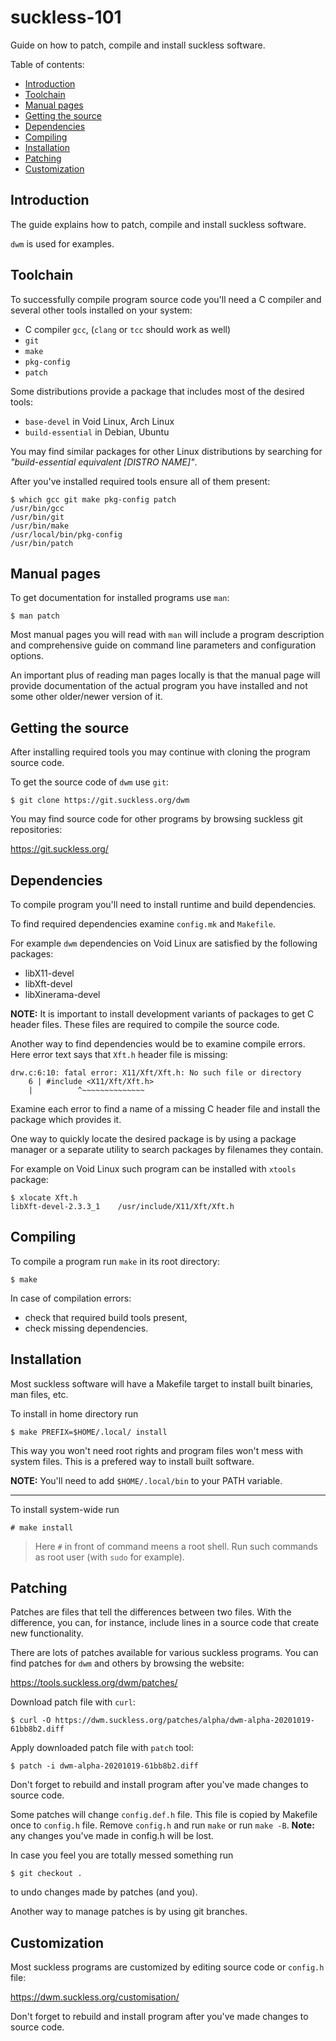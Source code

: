 suckless-101
============

Guide on how to patch, compile and install suckless software.

Table of contents:

* [Introduction](#introduction)
* [Toolchain](#toolchain)
* [Manual pages](#manual-pages)
* [Getting the source](#getting-the-source)
* [Dependencies](#dependencies)
* [Compiling](#compiling)
* [Installation](#Installation)
* [Patching](#patching)
* [Customization](#customization)

## Introduction

The guide explains how to patch, compile and install suckless software.

`dwm` is used for examples.

## Toolchain

To successfully compile program source code you'll need a C
compiler and several other tools installed on your system:

* C compiler `gcc`, (`clang` or `tcc` should work as well)
* `git`
* `make`
* `pkg-config`
* `patch`

Some distributions provide a package that includes most of the desired
tools:

* `base-devel` in Void Linux, Arch Linux
* `build-essential` in Debian, Ubuntu

You may find similar packages for other Linux distributions by
searching for _"build-essential equivalent [DISTRO NAME]"_.

After you've installed required tools ensure all of them present:

    $ which gcc git make pkg-config patch
    /usr/bin/gcc
    /usr/bin/git
    /usr/bin/make
    /usr/local/bin/pkg-config
    /usr/bin/patch

## Manual pages

To get documentation for installed programs use `man`:

    $ man patch

Most manual pages you will read with `man` will include a program
description and comprehensive guide on command line parameters and
configuration options.

An important plus of reading man pages locally is that the manual page
will provide documentation of the actual program you have installed and
not some other older/newer version of it.

## Getting the source

After installing required tools you may continue with cloning the
program source code.

To get the source code of `dwm` use `git`:

    $ git clone https://git.suckless.org/dwm
    
You may find source code for other programs by browsing suckless git
repositories:

https://git.suckless.org/

## Dependencies

To compile program you'll need to install runtime and build dependencies.

To find required dependencies examine `config.mk` and `Makefile`.

For example `dwm` dependencies on Void Linux are satisfied by the
following packages:

* libX11-devel
* libXft-devel
* libXinerama-devel

**NOTE:** It is important to install development variants of packages
to get C header files. These files are required to compile the source code.

Another way to find dependencies would be to examine compile errors.
Here error text says that `Xft.h` header file is missing:

    drw.c:6:10: fatal error: X11/Xft/Xft.h: No such file or directory
        6 | #include <X11/Xft/Xft.h>
        |          ^~~~~~~~~~~~~~~

Examine each error to find a name of a missing C header file and
install the package which provides it.

One way to quickly locate the desired package is by using a package
manager or a separate utility to search packages by filenames they
contain.

For example on Void Linux such program can be installed with `xtools`
package:

    $ xlocate Xft.h
    libXft-devel-2.3.3_1	/usr/include/X11/Xft/Xft.h

## Compiling

To compile a program run `make` in its root directory:

    $ make

In case of compilation errors:

* check that required build tools present,
* check missing dependencies.

## Installation

Most suckless software will have a Makefile target to install built binaries,
man files, etc.

To install in home directory run

    $ make PREFIX=$HOME/.local/ install

This way you won't need root rights and program files won't mess with system
files. This is a prefered way to install built software.

**NOTE:** You'll need to add `$HOME/.local/bin` to your PATH variable.

---

To install system-wide run

    # make install

> Here `#` in front of command meens a root shell.
> Run such commands as root user (with `sudo` for example).


## Patching

Patches are files that tell the differences between two files. With the
difference, you can, for instance, include lines in a source code that create
new functionality.

There are lots of patches available for various suckless programs. You can find
patches for `dwm` and others by browsing the website:

https://tools.suckless.org/dwm/patches/

Download patch file with `curl`:

    $ curl -O https://dwm.suckless.org/patches/alpha/dwm-alpha-20201019-61bb8b2.diff

Apply downloaded patch file with `patch` tool:

    $ patch -i dwm-alpha-20201019-61bb8b2.diff

Don't forget to rebuild and install program after you've made changes to source
code.

Some patches will change `config.def.h` file. This file is copied by Makefile
once to `config.h` file. Remove `config.h` and run `make` or run `make -B`.
**Note:** any changes you've made in config.h will be lost.

In case you feel you are totally messed something run

    $ git checkout .

to undo changes made by patches (and you).

Another way to manage patches is by using git branches.


## Customization

Most suckless programs are customized by editing source code or `config.h` file:

https://dwm.suckless.org/customisation/

Don't forget to rebuild and install program after you've made changes to source
code.
